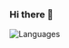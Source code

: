 ### Hi there 👋

![Languages](https://github-readme-stats.vercel.app/api/top-langs?username=aleksgribko&langs_count=8&layout=compact&hide=ryby,objectivec,java&count_private=true&show_icons=true&theme=gotham)

<!--
**aleksgribko/aleksgribko** is a ✨ _special_ ✨ repository because its `README.md` (this file) appears on your GitHub profile.

Here are some ideas to get you started:

- 🔭 I’m currently working on ...
- 🌱 I’m currently learning ...
- 👯 I’m looking to collaborate on ...
- 🤔 I’m looking for help with ...
- 💬 Ask me about ...
- 📫 How to reach me: ...
- 😄 Pronouns: ...
- ⚡ Fun fact: ...
-->


